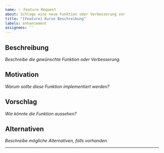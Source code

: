```yaml
---
name: ✨ Feature Request
about: Schlage eine neue Funktion oder Verbesserung vor
title: "[Feature] Kurze Beschreibung"
labels: enhancement
assignees: ''
---
```


## Beschreibung
_Beschreibe die gewünschte Funktion oder Verbesserung._

## Motivation
_Warum sollte diese Funktion implementiert werden?_

## Vorschlag
_Wie könnte die Funktion aussehen?_

## Alternativen
_Beschreibe mögliche Alternativen, falls vorhanden._

---
